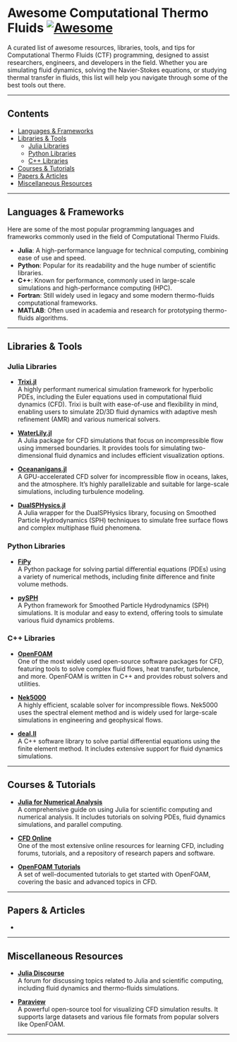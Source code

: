 # Awesome Computational Thermo Fluids [![Awesome](https://awesome.re/badge.svg)](https://awesome.re)

A curated list of awesome resources, libraries, tools, and tips for Computational Thermo Fluids (CTF) programming, designed to assist researchers, engineers, and developers in the field. Whether you are simulating fluid dynamics, solving the Navier-Stokes equations, or studying thermal transfer in fluids, this list will help you navigate through some of the best tools out there.

---

## Contents
- [Languages & Frameworks](#languages--frameworks)
- [Libraries & Tools](#libraries--tools)
  - [Julia Libraries](#julia-libraries)
  - [Python Libraries](#python-libraries)
  - [C++ Libraries](#c-libraries)
- [Courses & Tutorials](#courses--tutorials)
- [Papers & Articles](#papers--articles)
- [Miscellaneous Resources](#miscellaneous-resources)

---

## Languages & Frameworks

Here are some of the most popular programming languages and frameworks commonly used in the field of Computational Thermo Fluids.

- **Julia**: A high-performance language for technical computing, combining ease of use and speed.
- **Python**: Popular for its readability and the huge number of scientific libraries.
- **C++**: Known for performance, commonly used in large-scale simulations and high-performance computing (HPC).
- **Fortran**: Still widely used in legacy and some modern thermo-fluids computational frameworks.
- **MATLAB**: Often used in academia and research for prototyping thermo-fluids algorithms.

---

## Libraries & Tools

### Julia Libraries

- **[Trixi.jl](https://github.com/trixi-framework/Trixi.jl)**  
  A highly performant numerical simulation framework for hyperbolic PDEs, including the Euler equations used in computational fluid dynamics (CFD). Trixi is built with ease-of-use and flexibility in mind, enabling users to simulate 2D/3D fluid dynamics with adaptive mesh refinement (AMR) and various numerical solvers.

- **[WaterLily.jl](https://github.com/weymouth/WaterLily.jl)**  
  A Julia package for CFD simulations that focus on incompressible flow using immersed boundaries. It provides tools for simulating two-dimensional fluid dynamics and includes efficient visualization options.

- **[Oceananigans.jl](https://github.com/CliMA/Oceananigans.jl)**  
  A GPU-accelerated CFD solver for incompressible flow in oceans, lakes, and the atmosphere. It’s highly parallelizable and suitable for large-scale simulations, including turbulence modeling.

- **[DualSPHysics.jl](https://github.com/DualSPHysics/DualSPHysics)**  
  A Julia wrapper for the DualSPHysics library, focusing on Smoothed Particle Hydrodynamics (SPH) techniques to simulate free surface flows and complex multiphase fluid phenomena.

### Python Libraries

- **[FiPy](https://github.com/usnistgov/fipy)**  
  A Python package for solving partial differential equations (PDEs) using a variety of numerical methods, including finite difference and finite volume methods.

- **[pySPH](https://github.com/pypr/pySPH)**  
  A Python framework for Smoothed Particle Hydrodynamics (SPH) simulations. It is modular and easy to extend, offering tools to simulate various fluid dynamics problems.

### C++ Libraries

- **[OpenFOAM](https://openfoam.org)**  
  One of the most widely used open-source software packages for CFD, featuring tools to solve complex fluid flows, heat transfer, turbulence, and more. OpenFOAM is written in C++ and provides robust solvers and utilities.

- **[Nek5000](https://github.com/Nek5000/Nek5000)**  
  A highly efficient, scalable solver for incompressible flows. Nek5000 uses the spectral element method and is widely used for large-scale simulations in engineering and geophysical flows.

- **[deal.II](https://www.dealii.org)**  
  A C++ software library to solve partial differential equations using the finite element method. It includes extensive support for fluid dynamics simulations.

---

## Courses & Tutorials

- **[Julia for Numerical Analysis](https://julialang.org/learning/)**  
  A comprehensive guide on using Julia for scientific computing and numerical analysis. It includes tutorials on solving PDEs, fluid dynamics simulations, and parallel computing.

- **[CFD Online](https://www.cfd-online.com/)**  
  One of the most extensive online resources for learning CFD, including forums, tutorials, and a repository of research papers and software.

- **[OpenFOAM Tutorials](https://www.openfoam.com/documentation/tutorial-guide)**  
  A set of well-documented tutorials to get started with OpenFOAM, covering the basic and advanced topics in CFD.

---

## Papers & Articles

-

---

## Miscellaneous Resources

- **[Julia Discourse](https://discourse.julialang.org/c/domain/computational-science/)**  
  A forum for discussing topics related to Julia and scientific computing, including fluid dynamics and thermo-fluids simulations.

- **[Paraview](https://www.paraview.org)**  
  A powerful open-source tool for visualizing CFD simulation results. It supports large datasets and various file formats from popular solvers like OpenFOAM.

---


